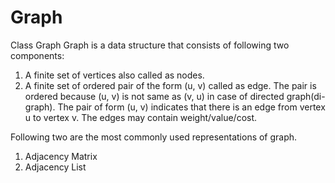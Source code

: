 # Graph

Class Graph
Graph is a data structure that consists of following two components:
1. A finite set of vertices also called as nodes.
2. A finite set of ordered pair of the form (u, v) called as edge. The pair is ordered because (u, v) is not same as (v, u) in case of directed graph(di-graph). 
The pair of form (u, v) indicates that there is an edge from vertex u to vertex v. The edges may contain weight/value/cost.

Following two are the most commonly used representations of graph.
1. Adjacency Matrix
2. Adjacency List
